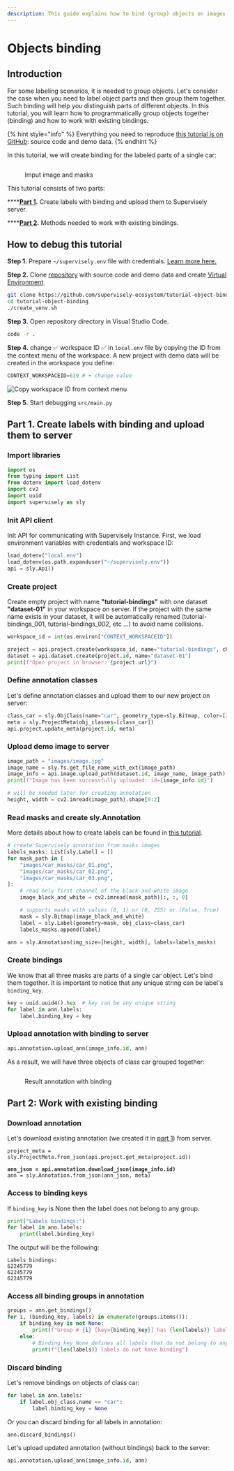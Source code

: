 ```yaml
---
description: This guide explains how to bind (group) objects on images
---
```


# Objects binding

## Introduction

For some labeling scenarios, it is needed to group objects. Let's consider the case when you need to label object parts and then group them together. Such binding will help you distinguish parts of different objects. In this tutorial, you will learn how to programmatically group objects together (binding) and how to work with existing bindings.

{% hint style="info" %}
Everything you need to reproduce [this tutorial is on GitHub](https://github.com/supervisely-ecosystem/tutorial-object-binding): source code and demo data.
{% endhint %}

In this tutorial, we will create binding for the labeled parts of a single car:

<figure><img src="https://user-images.githubusercontent.com/12828725/193514807-3769b26a-bca5-4200-9698-a31117e0c280.gif" alt=""><figcaption><p>Imput image and masks</p></figcaption></figure>

This tutorial consists of two parts:

****[**Part 1**](objects-binding.md#part-1.-create-labels-with-binding-and-upload-them-to-server)**.** Create labels with binding and upload them to Supervisely server.&#x20;

****[**Part 2**](objects-binding.md#part-2-work-with-existing-binding)**.** Methods needed to work with existing bindings.

## How to debug this tutorial

**Step 1.** Prepare  `~/supervisely.env` file with credentials. [Learn more here.](../getting-started/basics-of-authentication.md#use-.env-file-recommended)

**Step 2.** Clone [repository](https://github.com/supervisely-ecosystem/tutorial-object-binding) with source code and demo data and create [Virtual Environment](https://docs.python.org/3/library/venv.html).

```bash
git clone https://github.com/supervisely-ecosystem/tutorial-object-binding
cd tutorial-object-binding
./create_venv.sh
```

**Step 3.** Open repository directory in Visual Studio Code.&#x20;

```bash
code -r .
```

**Step 4.**   change ✅ workspace ID ✅ in `local.env` file by copying the ID from the context menu of the workspace. A new project with demo data will be created in the workspace you define:

```python
CONTEXT_WORKSPACEID=619 # ⬅️ change value
```

![Copy workspace ID from context menu](https://user-images.githubusercontent.com/12828725/181572645-f042c4d0-fcb5-48db-bf11-b74b3c37e031.gif)

**Step 5.** Start debugging `src/main.py`&#x20;

## **Part 1.** Create labels with binding and upload them to server

### Import libraries

```python
import os
from typing import List
from dotenv import load_dotenv
import cv2
import uuid
import supervisely as sly
```

### Init API client

Init API for communicating with Supervisely Instance. First, we load environment variables with credentials and workspace ID:

```python
load_dotenv("local.env")
load_dotenv(os.path.expanduser("~/supervisely.env"))
api = sly.Api()
```

### Create project

Create empty project with name **"tutorial-bindings"** with one dataset **"dataset-01"** in your workspace on server. If the project with the same name exists in your dataset, it will be automatically renamed (tutorial-bindings\_001, tutorial-bindings\_002, etc ...) to avoid name collisions.&#x20;

```python
workspace_id = int(os.environ["CONTEXT_WORKSPACEID"])

project = api.project.create(workspace_id, name="tutorial-bindings", change_name_if_conflict=True)
dataset = api.dataset.create(project.id, name="dataset-01")
print(f"Open project in browser: {project.url}")
```

### Define annotation classes

Let's define annotation classes and upload them to our new project on server:

```python
class_car = sly.ObjClass(name="car", geometry_type=sly.Bitmap, color=[255, 0, 255])
meta = sly.ProjectMeta(obj_classes=[class_car])
api.project.update_meta(project.id, meta)
```

### Upload demo image to server

```python
image_path = "images/image.jpg"
image_name = sly.fs.get_file_name_with_ext(image_path)
image_info = api.image.upload_path(dataset.id, image_name, image_path)
print(f"Image has been successfully uploaded: id={image_info.id}")

# will be needed later for creating annotation
height, width = cv2.imread(image_path).shape[0:2]
```

### Read masks and create sly.Annotation

More details about how to create labels can be found in [this tutorial](../getting-started/python-sdk-tutorials/spatial-labels.md).

```python
# create Supervisely annotation from masks images
labels_masks: List[sly.Label] = []
for mask_path in [
    "images/car_masks/car_01.png",
    "images/car_masks/car_02.png",
    "images/car_masks/car_03.png",
]:
    # read only first channel of the black-and-white image
    image_black_and_white = cv2.imread(mask_path)[:, :, 0]

    # supports masks with values (0, 1) or (0, 255) or (False, True)
    mask = sly.Bitmap(image_black_and_white)
    label = sly.Label(geometry=mask, obj_class=class_car)
    labels_masks.append(label)

ann = sly.Annotation(img_size=[height, width], labels=labels_masks)
```

### Create bindings

We know that all three masks are parts of a single car object. Let's bind them together. It is important to notice that any unique string can be label's `binding_key`.

```python
key = uuid.uuid4().hex  # key can be any unique string
for label in ann.labels:
    label.binding_key = key
```

### Upload annotation with binding to server

```python
api.annotation.upload_ann(image_info.id, ann)
```

As a result, we will have three objects of class car grouped together:

<figure><img src="https://user-images.githubusercontent.com/12828725/193523881-009c8550-0f8d-4300-8b19-5d04a07ec787.gif" alt=""><figcaption><p>Result annotation with binding</p></figcaption></figure>

## Part 2: Work with existing binding

### Download annotation

Let's download existing annotation (we created it in [part 1](objects-binding.md#part-1.-create-labels-with-binding-and-upload-them-to-server)) from server.

<pre class="language-python"><code class="lang-python">project_meta = sly.ProjectMeta.from_json(api.project.get_meta(project.id))
<strong>
</strong><strong>ann_json = api.annotation.download_json(image_info.id)
</strong>ann = sly.Annotation.from_json(ann_json, meta)</code></pre>

### Access to binding keys

If `binding_key` is None then the label does not belong to any group.

```python
print("Labels bindings:")
for label in ann.labels:
    print(label.binding_key)
```

The output will be the following:

```
Labels bindings:
62245779
62245779
62245779
```

### Access all binding groups in annotation

```python
groups = ann.get_bindings()
for i, (binding_key, labels) in enumerate(groups.items()):
    if binding_key is not None:
        print(f"Group # {i} [key={binding_key}] has {len(labels)} labels")
    else:
        # Binding key None defines all labels that do not belong to any binding group
        print(f"{len(labels)} labels do not have binding")
```

### Discard binding

Let's remove bindings on objects of class car:

```python
for label in ann.labels:
    if label.obj_class.name == "car":
        label.binding_key = None
```

Or you can discard binding for all labels in annotation:

```python
ann.discard_bindings()
```

Let's upload updated annotation (without bindings) back to the server:

```python
api.annotation.upload_ann(image_info.id, ann)
```
